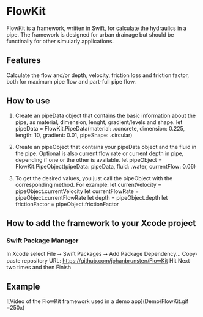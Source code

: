 # FlowKit
FlowKit is a framework, written in Swift, for calculate the hydraulics in a pipe. The framework is designed for urban drainage but should be functinally for other simularly applications.
## Features
Calculate the flow and/or depth, velocity, friction loss and friction factor, both for maximum pipe flow and part-full pipe flow.
## How to use
1.  Create an pipeData object that contains the basic information about the pipe, as material, dimension, lenght, gradient/levels and shape.
let pipeData = FlowKit.PipeData(material: .concrete, dimension: 0.225, length: 10, gradient: 0.01, pipeShape: .circular)

2. Create an pipeObject that contains your pipeData object and the fluid in the pipe. Optional is also current flow rate or current depth in pipe, depending if one or the other is available.
let pipeObject = FlowKit.PipeObject(pipeData: pipeData, fluid: .water, currentFlow: 0.06)
3. To get the desired values, you just call the pipeObject with the corresponding method. For example:
let currentVelocity = pipeObject.currentVelocity
let currentFlowRate = pipeObject.currentFlowRate
let depth = pipeObject.depth
let frictionFactor = pipeObject.frictionFactor
## How to add the framework to your Xcode project
### Swift Package Manager
In Xcode select File ⭢ Swift Packages ⭢ Add Package Dependency...
Copy-paste repository URL: https://github.com/johanbrunsten/FlowKit
Hit Next two times and then Finish
## Example
![Video of the FlowKit framework used in a demo app](Demo/FlowKit.gif =250x)
